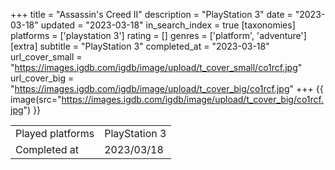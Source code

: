 +++
title = "Assassin's Creed II"
description = "PlayStation 3"
date = "2023-03-18"
updated = "2023-03-18"
in_search_index = true
[taxonomies]
platforms = ['playstation 3']
rating = []
genres = ['platform', 'adventure']
[extra]
subtitle = "PlayStation 3"
completed_at = "2023-03-18"
url_cover_small = "https://images.igdb.com/igdb/image/upload/t_cover_small/co1rcf.jpg"
url_cover_big = "https://images.igdb.com/igdb/image/upload/t_cover_big/co1rcf.jpg"
+++
{{ image(src="https://images.igdb.com/igdb/image/upload/t_cover_big/co1rcf.jpg") }}

|              |            |
| ------------ | ---------- |
| Played platforms    | PlayStation 3 |
| Completed at | 2023/03/18 |

